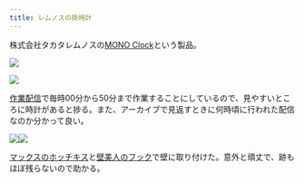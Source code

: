 ```yaml
---
title: レムノスの掛時計
---
```

株式会社タカタレムノスの[MONO Clock](https://www.amazon.co.jp/dp/B004UIT8BK)という製品。

![](https://lh6.googleusercontent.com/mSI6aswiWNGE8XHrwac691nUQpIU45vFpJOuHI0wdYUocYkIqSnU7rSLuZNkCCOSB6CMgHyEkyqm1qAg7tvy7ES3q_VP3CeL1jgViPrLx1kTQX6vD7nGai3js-zh3hrQniSw7A9MaM-TAOLNQ9-cVPwTtFvtdK57haiAEWNwTalKQcmZ8_wNsvCI)

![](https://lh4.googleusercontent.com/TFUBTOooG0ZDm9WDDqhg_K1CgkNr6SxoDQYAlcHMeZ3lgiE08yBpA91xvB_ErF_d9Xkjyg2mcwTZqfgkCoBZY25L9AuHPe17szgaBvhBrZzYnJi6Tf_hMbe_LJgONVxr-wh4bhNrAKMyvj24rpzXQkkNaYSxjHEu-gHJIekLrX7WMxE8JlTzpnC9)

[作業配信](https://www.youtube.com/channel/UC5s-KpSDGzxWPWNv94PnJHw)で毎時00分から50分まで作業することにしているので、見やすいところに時計があると捗る。また、アーカイブで見返すときに何時頃に行われた配信なのか分かって良い。

![](https://lh3.googleusercontent.com/Dqv6p4nnhYSJor3MrAsLS2HoTU5P-d38tfaw8kActMLs3bbfkN3CUpk77QrEy-wpOAcmVqTi8RWRAvoXCj1FCtqOTnzY4jTEX4QYcnmhmuLATn74JWTp1_4by30O1royZt6w6IAwgoix3pcFGmzjHrwV6DdY5CBnwKsRoG2voQ_-sg97iTDgGtVq)![](https://lh4.googleusercontent.com/Ujpwv9lPWnRSsR8HXE5ernuBGtXhAmoSd7UdAjCUGae8fo6Dpi_mnc_b2Q942EqehvoRmyu2PMVjh_BaaeaW8IPaNmR-DgCOzpPX82A8hBQ3EPmf6kOfGIVJGtJm06RbYAh9ycv-mcH07f0SMwS2Vs88svAqLm3shA-7yOm1rVX97dte3gB6T-9q)

[マックスのホッチキス](https://www.amazon.co.jp/dp/B000O9WRWG)と[壁美人のフック](https://www.amazon.co.jp/dp/B00CU78TDG)で壁に取り付けた。意外と頑丈で、跡もほぼ残らないので助かる。

